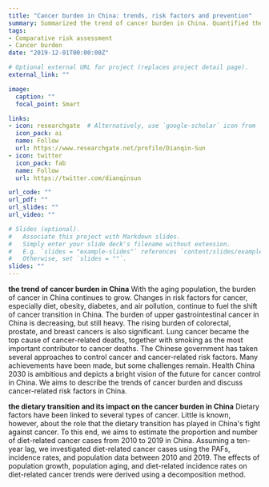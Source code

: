 ```yaml
---
title: "Cancer burden in China: trends, risk factors and prevention"
summary: Summarized the trend of cancer burden in China. Quantified the impact of change in dietary pattern on the cancer burden in China by the comparative risk assessment
tags:
- Comparative risk assessment
- Cancer burden
date: "2019-12-01T00:00:00Z"

# Optional external URL for project (replaces project detail page).
external_link: ""

image:
  caption: ""
  focal_point: Smart

links:
- icon: researchgate  # Alternatively, use `google-scholar` icon from `ai` icon pack
  icon_pack: ai
  name: Follow
  url: https://www.researchgate.net/profile/Dianqin-Sun
- icon: twitter
  icon_pack: fab
  name: Follow
  url: https://twitter.com/dianqinsun

url_code: ""
url_pdf: ""
url_slides: ""
url_video: ""

# Slides (optional).
#   Associate this project with Markdown slides.
#   Simply enter your slide deck's filename without extension.
#   E.g. `slides = "example-slides"` references `content/slides/example-slides.md`.
#   Otherwise, set `slides = ""`.
slides: ""
---
```

**the trend of cancer burden in China**
With the aging population, the burden of cancer in China continues to grow. Changes in risk factors for cancer, especially diet, obesity, diabetes, and air pollution, continue to fuel the shift of cancer transition in China. The burden of upper gastrointestinal cancer in China is decreasing, but still heavy. The rising burden of colorectal, prostate, and breast cancers is also significant. Lung cancer became the top cause of cancer-related deaths, together with smoking as the most important contributor to cancer deaths. The Chinese government has taken several approaches to control cancer and cancer-related risk factors. Many achievements have been made, but some challenges remain. Health China 2030 is ambitious and depicts a bright vision of the future for cancer control in China. We aims to describe the trends of cancer burden and discuss cancer-related risk factors in China.

**the dietary transition and its impact on the cancer burden in China**
Dietary factors have been linked to several types of cancer. Little is known, however, about the role that the dietary transition has played in China's fight against cancer. To this end, we aims to estimate the proportion and number of diet-related cancer cases from 2010 to 2019 in China. Assuming a ten-year lag, we investigated diet-related cancer cases using the PAFs, incidence rates, and population data between 2010 and 2019. The effects of population growth, population aging, and diet-related incidence rates on diet-related cancer trends were derived using a decomposition method.

